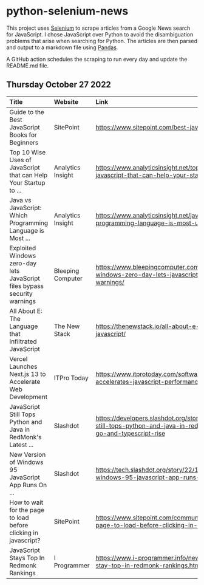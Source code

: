 # python-selenium-news

This project uses [Selenium](https://www.seleniumhq.org/) to scrape articles from a Google News search for JavaScript.
I chose JavaScript over Python to avoid the disambiguation problems that arise when searching for Python.
The articles are then parsed and output to a markdown file using [Pandas](https://pandas.pydata.org/).

A GitHub action schedules the scraping to run every day and update the README.md file.

## Thursday October 27 2022


| Title                                                                     | Website           | Link                                                                                                                                                 |
|:--------------------------------------------------------------------------|:------------------|:-----------------------------------------------------------------------------------------------------------------------------------------------------|
| Guide to the Best JavaScript Books for Beginners                          | SitePoint         | https://www.sitepoint.com/best-javascript-books-for-beginners/                                                                                       |
| Top 10 Wise Uses of JavaScript that can Help Your Startup to ...          | Analytics Insight | https://www.analyticsinsight.net/top-10-wise-uses-of-javascript-that-can-help-your-startup-to-grow/                                                  |
| Java vs JavaScript: Which Programming Language is Most ...                | Analytics Insight | https://www.analyticsinsight.net/java-vs-javascript-which-programming-language-is-most-useful-for-college-students/                                  |
| Exploited Windows zero-day lets JavaScript files bypass security warnings | Bleeping Computer | https://www.bleepingcomputer.com/news/security/exploited-windows-zero-day-lets-javascript-files-bypass-security-warnings/                            |
| All About E: The Language that Infiltrated JavaScript                     | The New Stack     | https://thenewstack.io/all-about-e-the-language-that-infiltrated-javascript/                                                                         |
| Vercel Launches Next.js 13 to Accelerate Web Development                  | ITPro Today       | https://www.itprotoday.com/software-development/nextjs-13-accelerates-javascript-performance-image-handling                                          |
| JavaScript Still Tops Python and Java in RedMonk's Latest ...             | Slashdot          | https://developers.slashdot.org/story/22/10/21/239244/javascript-still-tops-python-and-java-in-redmonks-latest-rankings-while-go-and-typescript-rise |
| New Version of Windows 95 JavaScript App Runs On ...                      | Slashdot          | https://tech.slashdot.org/story/22/10/21/229219/new-version-of-windows-95-javascript-app-runs-on-basically-any-platform                              |
| How to wait for the page to load before clicking in javascript?           | SitePoint         | https://www.sitepoint.com/community/t/how-to-wait-for-the-page-to-load-before-clicking-in-javascript/399377/                                         |
| JavaScript Stays Top In Redmonk Rankings                                  | I Programmer      | https://www.i-programmer.info/news/80-java/15825-javascript-stay-top-in-redmonk-rankings.html                                                        |